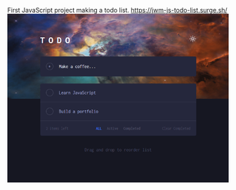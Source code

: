 First JavaScript project making a todo list. 
https://jwm-js-todo-list.surge.sh/
![Preview of todo list](preview/preview_img.png)
